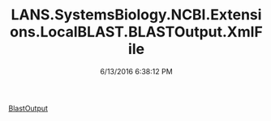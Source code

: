 ﻿---
title: LANS.SystemsBiology.NCBI.Extensions.LocalBLAST.BLASTOutput.XmlFile
date: 6/13/2016 6:38:12 PM
---

[BlastOutput](T-LANS.SystemsBiology.NCBI.Extensions.LocalBLAST.BLASTOutput.XmlFile.BlastOutput.html)
